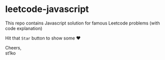 # leetcode-javascript

This repo contains Javascript solution for famous Leetcode problems (with code explanation)

Hit that `Star` button to show some ❤️  

Cheers,   
st1ko
